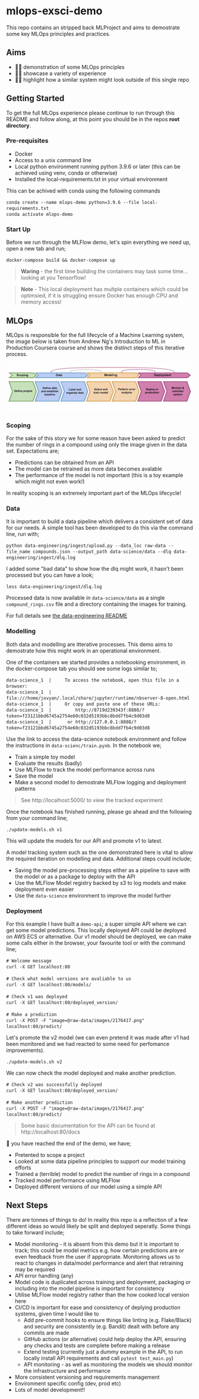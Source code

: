 # mlops-exsci-demo
This repo contains an stripped back MLProject and aims to demostrate some key MLOps principles and practices. 

## Aims
* :mechanic: demonstration of some MLOps principles
* :technologist: showcase a variety of experience  
* :astronaut: highlight how a similar system might look outside of this single repo

## Getting Started 
To get the full MLOps experience please continue to run through this README and follow along, at this point you should be in the repos **root directory**. 

### Pre-requisites 
* Docker 
* Access to a unix command line 
* Local python environment running python 3.9.6 or later (this can be achieved using venv, conda or otherwise)
* Installed the local-requirements.txt in your virtual environment  

This can be achived with conda using the following commands
```
conda create --name mlops-demo python=3.9.6 --file local-requirements.txt
conda activate mlops-demo
```

### Start Up
Before we run through the MLFlow demo, let's spin everything we need up, open a new tab and run;

```
docker-compose build && docker-compose up
```

> **Waring** - the first time building the containers may task some time... looking at you Tensorflow! 

> **Note** - This local deployment has multple containers which could be optimsied, if it is struggling ensure Docker has enough CPU and memory access! 

## MLOps
MLOps is responsible for the full lifecycle of a Machine Learning system, the image below is taken from Andrew Ng's Introduction to ML in Production Coursera course and shows the distinct steps of this iterative process.

![Machine Learning Lifecycle](mlops.jfif "MLOps")

### Scoping
For the sake of this story we for some reason have been asked to predict the number of rings in a compound using only the image given in the data set. Expectations are;

* Predictions can be obtained from an API
* The model can be retrained as more data becomes avalable 
* The performance of the model is not important (this is a toy example which might not even work!)

In reality scoping is an extremely important part of the MLOps lifecycle! 

### Data 
It is important to build a data pipeline which delivers a consistent set of data for our needs. A simple tool has been developed to do this via the command line, run with;

```
python data-engineering/ingest/upload.py --data_loc raw-data --file_name compounds.json --output_path data-science/data --dlq data-engineering/ingest/dlq.log
```

I added some "bad data" to show how the dlq might work, it hasn't been processed but you can have a look;

```
less data-engineering/ingest/dlq.log
```

Processed data is now available in `data-science/data` as a single `compound_rings.csv` file and a directory containing the images for training. 

For full details see [the data-engineering README](data-engineering/README.md)

### Modelling 
Both data and modelling are itterative processes. This demo aims to demostrate how this might work in an operational environment. 

One of the containers we started provides a notebooking environment, in the docker-compose tab you should see some logs similar to;

```
data-science_1  |     To access the notebook, open this file in a browser:
data-science_1  |         file:///home/jovyan/.local/share/jupyter/runtime/nbserver-8-open.html
data-science_1  |     Or copy and paste one of these URLs:
data-science_1  |         http://8719d239343f:8888/?token=f23121bbd6745a2754e60c032d5193bbc8bdd7fb4c9d03d8
data-science_1  |      or http://127.0.0.1:8888/?token=f23121bbd6745a2754e60c032d5193bbc8bdd7fb4c9d03d8
```

Use the link to access the data-science notebook environment and follow the instructions in `data-scienc/train.pynb`. In the notebook we; 

* Train a simple toy model 
* Evaluate the results (badly) 
* Use MLFlow to track the model performance across runs 
* Save the model 
* Make a second model to demostrate MLFlow logging and deployment patterns

> See http://localhost:5000/ to view the tracked experiment

Once the notebook has finished running, please go ahead and the following from your command line; 

```
./update-models.sh v1
```

This will update the models for our API and promote v1 to latest. 

A model tracking system such as the one demonstrated here is vital to allow the required iteration on modelling and data. Additional steps could include;
* Saving the model pre-processing steps either as a pipeline to save with the model or as a package to deploy with the API
* Use the MLFlow Model registry backed by s3 to log models and make deployment even easier 
* Use the `data-science` environment to improve the model further 

### Deployment 
For this example I have built a `demo-api`; a super simple API where we can get some model predictions. This locally deployed API could be deployed on AWS ECS or alternative. Our v1 model should be deployed, we can make some calls either in the browser, your favourite tool or with the command line;

```
# Welcome message 
curl -X GET localhost:80

# Check what model versions are avaliable to us 
curl -X GET localhost:80/models/ 

# Check v1 was deployed 
curl -X GET localhost:80/deployed_version/

# Make a prediction 
curl -X POST -F "image=@raw-data/images/2176417.png" localhost:80/predict/
```

Let's promote the v2 model (we can even pretend it was made after v1 had been monitored and we had reacted to some need for perfomance improvements).

```
./update-models.sh v2
```

We can now check the model deployed and make another prediction.

```
# Check v2 was successfully deployed 
curl -X GET localhost:80/deployed_version/

# Make another prediction
curl -X POST -F "image=@raw-data/images/2176417.png" localhost:80/predict/
```

> Some basic documentation for the API can be found at http://localhost:80/docs

:tada: you have reached the end of the demo, we have;
* Pretented to scope a project 
* Looked at some data pipeline principles to support our model training efforts 
* Trained a (terrible) model to predict the number of rings in a compound 
* Tracked model performance using MLFlow
* Deployed different versions of our model using a simple API 

## Next Steps
There are tonnes of things to do! In reality this repo is a reflection of a few different ideas so would likely be split and deployed seperatly. Some things to take forward include; 

* Model monitoring - it is absent from this demo but it is important to track; this could be model metrics e.g. how certain predictions are or even feedback from the user if appropriate. Monitoring allows us to react to changes in data/model performance and alert that retraining may be required 
* API error handling (any)
* Model code is duplicated across training and deployment, packaging or including into the model pipeline is important for consistency
* Utilise MLFlow model registry rather than the how cooked local version here
* CI/CD is important for ease and consistency of deplying production systems, given time I would like to 
    * Add pre-commit hooks to ensure things like linting (e.g. Flake/Black) and security are consistently (e.g. Bandit) dealt with before any commits are made
    * GitHub actions (or alternative) could help deploy the API, ensuring any checks and tests are complete before making a release 
    * Extend testing (currently just a dummy example in the API, to run locally install API requirements and call `pytest test_main.py`)
    * API monitoring - as well as monitoring the models we should monitor the infrastructure and performance
* More consistent versioning and requirements management
* Environment specific config (dev, prod etc)
* Lots of model development!! 


